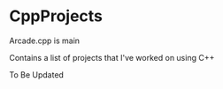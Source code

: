 # CppProjects

Arcade.cpp is main

Contains a list of projects that I've worked on using C++

To Be Updated
